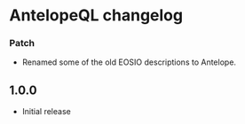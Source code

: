 # AntelopeQL changelog

### Patch

- Renamed some of the old EOSIO descriptions to Antelope.

## 1.0.0

- Initial release
